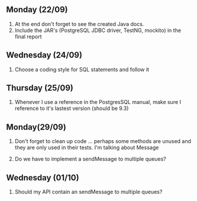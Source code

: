 
Monday (22/09)
--------------
1) At the end don't forget to see the created Java docs.
2) Include the JAR's (PostgreSQL JDBC driver, TestNG, mockito) in the final report
 
Wednesday (24/09)
-----------------
1) Choose a coding style for SQL statements and follow it

Thursday (25/09)
----------------
1) Whenever I use a reference in the PostgresSQL manual, make sure I reference to it's
lastest version (should be 9.3)

Monday(29/09)
-------------
1) Don't forget to clean up code ... perhaps some methods are unused and they are only
used in their tests. I'm talking about Message

2) Do we have to implement a sendMessage to multiple queues?


Wednesday (01/10)
------------------
1) Should my API contain an sendMessage to multiple queues? 
